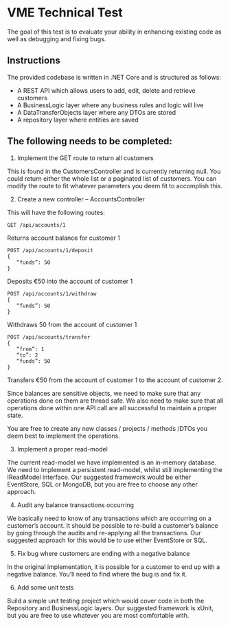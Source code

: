 # VME Technical Test
The goal of this test is to evaluate your ability in enhancing existing code as well as debugging and fixing bugs.


## Instructions
The provided codebase is written in .NET Core and is structured as follows:
-	A REST API which allows users to add, edit, delete and retrieve customers
-	A BusinessLogic layer where any business rules and logic will live
-	A DataTransferObjects layer where any DTOs are stored
-	A repository layer where entities are saved

## The following needs to be completed:
1.	Implement the GET route to return all customers

This is found in the CustomersController and is currently returning null. You could return either the whole list or a paginated list of customers. You can modify the route to fit whatever parameters you deem fit to accomplish this.

2.	Create a new controller – AccountsController

This will have the following routes:

```
GET /api/accounts/1
```

Returns account balance for customer 1

```
POST /api/accounts/1/deposit
{
   “funds”: 50
}
```

Deposits €50 into the account of customer 1

```
POST /api/accounts/1/withdraw
{
   “funds”: 50
}
```

Withdraws 50 from the account of customer 1

```
POST /api/accounts/transfer
{
   “from”: 1
   “to”: 2
   “funds”: 50
}
```

Transfers €50 from the account of customer 1 to the account of customer 2.

Since balances are sensitive objects, we need to make sure that any operations done on them are thread safe. We also need to make sure that all operations done within one API call are all successful to maintain a proper state.

You are free to create any new classes / projects / methods /DTOs you deem best to implement the operations. 

3.	Implement a proper read-model 

The current read-model we have implemented is an in-memory database. We need to implement a persistent read-model, whilst still implementing the IReadModel interface. Our suggested framework would be either EventStore, SQL or MongoDB, but you are free to choose any other approach.

4.	Audit any balance transactions occurring 

We basically need to know of any transactions which are occurring on a customer’s account.  It should be possible to re-build a customer’s balance by going through the audits and re-applying all the transactions. Our suggested approach for this would be to use either EventStore or SQL.

5.	Fix bug where customers are ending with a negative balance

In the original implementation, it is possible for a customer to end up with a negative balance. You’ll need to find where the bug is and fix it.

6.	Add some unit tests

Build a simple unit testing project which would cover code in both the Repository and BusinessLogic layers. Our suggested framework is xUnit, but you are free to use whatever you are most comfortable with.
